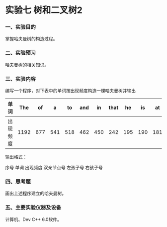 # 实验七 树和二叉树2

### 一、实验目的

掌握哈夫曼树的构造过程。

### 二、实验预习

哈夫曼树的相关知识。

### 三、实验内容

编写一个程序，对下表中的单词按出现频度构造一棵哈夫曼树并输出

|单词|The|of|a|to|and|in|that|he|is|at|on|for|His|are|be|
|--------|----|----|----|----|----|----|----|----|----|----|----|----|----|----|----|
|出现频度|1192|677 |541 |518 |462 |450 |242 |195 |190 |181 |174 |157 |138 |124 |123 |

输出格式：

序号 单词 出现频度 双亲节点号 左孩子号 右孩子号

### 四、思考题

画出上述程序建立的哈夫曼树。

### 五、主要实验仪器及设备

计算机、Dev C++ 6.0软件。

 